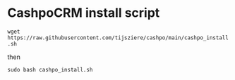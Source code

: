 # CashpoCRM install script

``` wget https://raw.githubusercontent.com/tijsziere/cashpo/main/cashpo_install.sh ```

then

``` sudo bash cashpo_install.sh ```